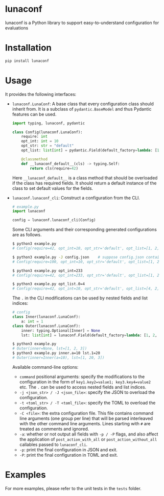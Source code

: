 # lunaconf

lunaconf is a Python library to support easy-to-understand configuration for evaluations

# Installation

```bash
pip install lunaconf
```

# Usage

It provides the following interfaces:

- `lunaconf.LunaConf`: A base class that every configuration class should inherit from. It is a subclass of `pydantic.BaseModel` and thus Pydantic features can be used.

  ```python
  import typing, lunaconf, pydantic

  class Config(lunaconf.LunaConf):
      require: int
      opt_int: int = 10
      opt_str: str = "default"
      opt_list: list[int] = pydantic.Field(default_factory=lambda: [1, 2, 3])

      @classmethod
      def __lunaconf_default__(cls) -> typing.Self:
          return cls(require=42)
  ```

  Here `__lunaconf_default__` is a class method that should be overloaded if the class has required fields. It should return a default instance of the class to set default values for the fields.

- `lunaconf.lunaconf_cli`: Construct a configuration from the CLI.

  ```python
  # example.py
  import lunaconf

  config = lunaconf.lunaconf_cli(Config)
  ```

  Some CLI arguments and their corresponding generated configurations are as follows.

  ```bash
  $ python3 example.py
  # Config(require=42, opt_int=10, opt_str='default', opt_list=[1, 2, 3])

  $ python3 example.py -J config.json    # suppose config.json contains {"require": 100}
  # Config(require=100, opt_int=10, opt_str='default', opt_list=[1, 2, 3])

  $ python3 example.py opt_int=233
  # Config(require=42, opt_int=233, opt_str='default', opt_list=[1, 2, 3])

  $ python3 example.py opt_list.0=4
  # Config(require=42, opt_int=10, opt_str='default', opt_list=[4, 2, 3])
  ```

  The `.` in the CLI modifications can be used by nested fields and list indices:

  ```python
  # config
  class Inner(lunaconf.LunaConf):
      a: int = 1
  class Outer(lunaconf.LunaConf):
      inner: typing.Optional[Inner] = None
      lst: list[int] = lunaconf.Field(default_factory=lambda: [1, 2, 3])
  ```

  ```bash
  $ python3 example.py
  # Outer(inner=None, lst=[1, 2, 3])
  $ python3 example.py inner.a=10 lst.1=20
  # Outer(inner=Inner(a=10), lst=[1, 20, 3])
  ```

  Available command-line options:
  - `command` positional arguments: specify the modifications to the configuration in the form of `key1.key2=value1; key3.key4=value2` etc. The `.` can be used to access nested fields and list indices.
  - `-j <json_str> / -J <json_file>`: specify the JSON to overload the configuration.
  - `-t <toml_str> / -T <toml_file>`: specify the TOML to overload the configuration.
  - `-C <file>`: the extra configuration file. This file contains command line arguments (one group per line) that will be parsed interleaved with the other command line arguments. Lines starting with `#` are treated as comments and ignored.
  - `-a`: whether or not output all fields with `-p / -P` flags, and also affect the application of `post_action_with_all` or `post_action_without_all` callables passed to `lunaconf_cli`.
  - `-p`: print the final configuration in JSON and exit.
  - `-P`: print the final configuration in TOML and exit.

# Examples

For more examples, please refer to the unit tests in the `tests` folder.